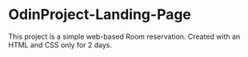 # OdinProject-Landing-Page

This project is a simple web-based Room reservation. Created with an HTML and CSS only for 2 days.
